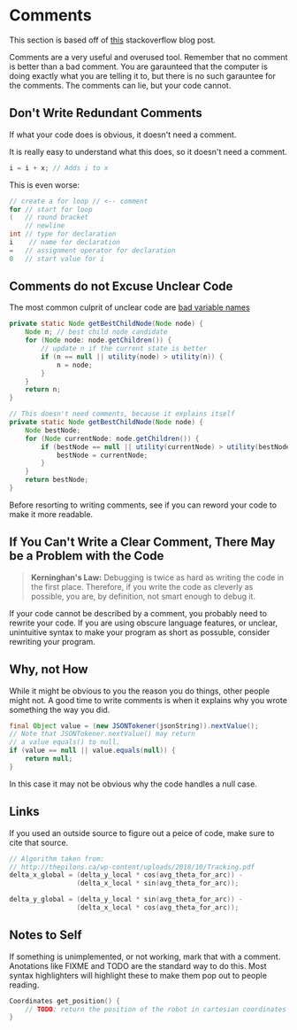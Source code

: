 # Comments

This section is based off of [this](https://stackoverflow.blog/2021/12/23/best-practices-for-writing-code-comments/) stackoverflow blog post.

Comments are a very useful and overused tool. Remember that no comment is better than a bad comment. You are garaunteed that the computer is doing exactly what you are telling it to, but there is no such garauntee for the comments. The comments can lie, but your code cannot.

## Don't Write Redundant Comments

If what your code does is obvious, it doesn't need a comment.

It is really easy to understand what this does, so it doesn't need a comment.

```cpp
i = i + x; // Adds i to x
```

This is even worse:

```cpp
// create a for loop // <-- comment
for // start for loop
(   // round bracket
    // newline
int // type for declaration
i    // name for declaration
=   // assignment operator for declaration
0   // start value for i
```

## Comments do not Excuse Unclear Code

The most common culprit of unclear code are [bad variable names](./descriptive-variables.md)

```java
private static Node getBestChildNode(Node node) {
    Node n; // best child node candidate
    for (Node node: node.getChildren()) {
        // update n if the current state is better
        if (n == null || utility(node) > utility(n)) {
            n = node;
        }
    }
    return n;
}

// This doesn't need comments, because it explains itself
private static Node getBestChildNode(Node node) {
    Node bestNode;
    for (Node currentNode: node.getChildren()) {
        if (bestNode == null || utility(currentNode) > utility(bestNode)) {
            bestNode = currentNode;
        }
    }
    return bestNode;
}
```

Before resorting to writing comments, see if you can reword your code to make it more readable.

## If You Can't Write a Clear Comment, There May be a Problem with the Code

> **Kerninghan's Law:**
> Debugging is twice as hard as writing the code in the first place. Therefore, if you write the code as cleverly as possible, you are, by definition, not smart enough to debug it.

If your code cannot be described by a comment, you probably need to rewrite your code. If you are using obscure language features, or unclear, unintuitive syntax to make your program as short as possuble, consider rewriting your program.

## Why, not How

While it might be obvious to you the reason you do things, other people might not. A good time to write comments is when it explains why you wrote something the way you did.

```java
final Object value = (new JSONTokener(jsonString)).nextValue();
// Note that JSONTokener.nextValue() may return
// a value equals() to null.
if (value == null || value.equals(null)) {
    return null;
}
```

In this case it may not be obvious why the code handles a null case.

## Links

If you used an outside source to figure out a peice of code, make sure to cite that source.

```cpp
// Algorithm taken from:
// http://thepilons.ca/wp-content/uploads/2018/10/Tracking.pdf
delta_x_global = (delta_y_local * cos(avg_theta_for_arc)) -
                 (delta_x_local * sin(avg_theta_for_arc));

delta_y_global = (delta_y_local * sin(avg_theta_for_arc)) -
                 (delta_x_local * cos(avg_theta_for_arc));
```

## Notes to Self

If something is unimplemented, or not working, mark that with a comment. Anotations like FIXME and TODO are the standard way to do this. Most syntax highlighters will highlight these to make them pop out to people reading.

```cpp
Coordinates get_position() {
    // TODO: return the position of the robot in cartesian coordinates
}

```
